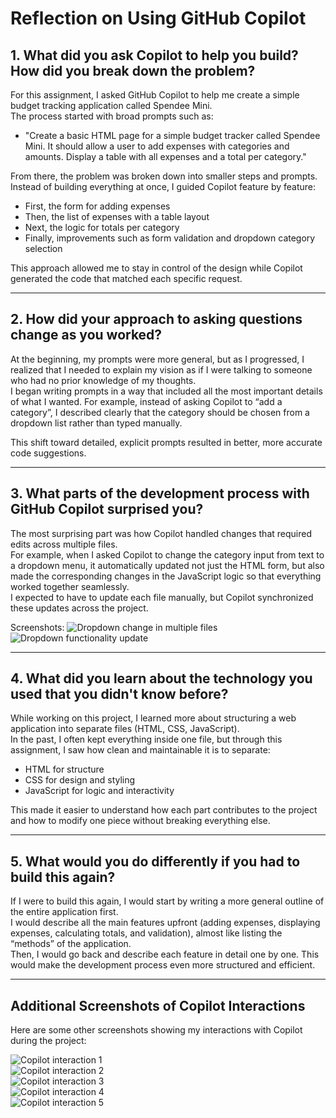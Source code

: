 # Reflection on Using GitHub Copilot

## 1. What did you ask Copilot to help you build? How did you break down the problem?
For this assignment, I asked GitHub Copilot to help me create a simple budget tracking application called Spendee Mini.  
The process started with broad prompts such as:  

- "Create a basic HTML page for a simple budget tracker called Spendee Mini. It should allow a user to add expenses with categories and amounts. Display a table with all expenses and a total per category."  

From there, the problem was broken down into smaller steps and prompts. Instead of building everything at once, I guided Copilot feature by feature:
- First, the form for adding expenses 
- Then, the list of expenses with a table layout  
- Next, the logic for totals per category
- Finally, improvements such as form validation and dropdown category selection

This approach allowed me to stay in control of the design while Copilot generated the code that matched each specific request.

---

## 2. How did your approach to asking questions change as you worked?
At the beginning, my prompts were more general, but as I progressed, I realized that I needed to explain my vision as if I were talking to someone who had no prior knowledge of my thoughts.  
I began writing prompts in a way that included all the most important details of what I wanted. For example, instead of asking Copilot to “add a category”, I described clearly that the category should be chosen from a dropdown list rather than typed manually.  

This shift toward detailed, explicit prompts resulted in better, more accurate code suggestions.

---

## 3. What parts of the development process with GitHub Copilot surprised you?
The most surprising part was how Copilot handled changes that required edits across multiple files.  
For example, when I asked Copilot to change the category input from text to a dropdown menu, it automatically updated not just the HTML form, but also made the corresponding changes in the JavaScript logic so that everything worked together seamlessly.  
I expected to have to update each file manually, but Copilot synchronized these updates across the project.

Screenshots: 
![Dropdown change in multiple files](images/ss7.png)  
![Dropdown functionality update](images/ss8.png)  

---

## 4. What did you learn about the technology you used that you didn't know before?
While working on this project, I learned more about structuring a web application into separate files (HTML, CSS, JavaScript).  
In the past, I often kept everything inside one file, but through this assignment, I saw how clean and maintainable it is to separate:
- HTML for structure  
- CSS for design and styling  
- JavaScript for logic and interactivity  

This made it easier to understand how each part contributes to the project and how to modify one piece without breaking everything else.

---

## 5. What would you do differently if you had to build this again?
If I were to build this again, I would start by writing a more general outline of the entire application first.  
I would describe all the main features upfront (adding expenses, displaying expenses, calculating totals, and validation), almost like listing the “methods” of the application.  
Then, I would go back and describe each feature in detail one by one. This would make the development process even more structured and efficient.

---

## Additional Screenshots of Copilot Interactions
Here are some other screenshots showing my interactions with Copilot during the project:

![Copilot interaction 1](images/ss1.png)  
![Copilot interaction 2](images/ss2.png)  
![Copilot interaction 3](images/ss3.png)  
![Copilot interaction 4](images/ss4.png)  
![Copilot interaction 5](images/ss5.png)  